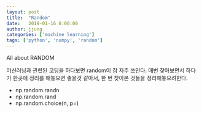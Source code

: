 ```yaml
---
layout: post
title:  "Random"
date:   2019-01-16 0:00:00
author: jjung
categories: ['machine learning']
tags: ['python', 'numpy', 'random']
---
```


All about RANDOM

머신러닝과 관련된 코딩을 하다보면 random이 참 자주 쓰인다. 매번 찾아보면서 하다가 한곳에 정리를 해놓으면 좋을것 같아서, 한 번 찾아본 것들을 정리해놓으려한다.

- np.random.randn
- np.random.rand
- np.random.choice(n, p=)

